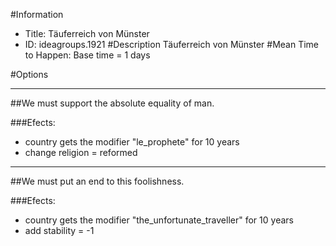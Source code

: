 #Information
 - Title: Täuferreich von Münster
 - ID: ideagroups.1921
#Description
Täuferreich von Münster
#Mean Time to Happen:
Base time = 1 days

#Options

___
##We must support the absolute equality of man.

###Efects:<ul><li>country gets the modifier "le_prophete" for 10 years</li><li>change religion = reformed</li></ul>

___
##We must put an end to this foolishness.

###Efects:<ul><li>country gets the modifier "the_unfortunate_traveller" for 10 years</li><li>add stability = -1</li></ul>
